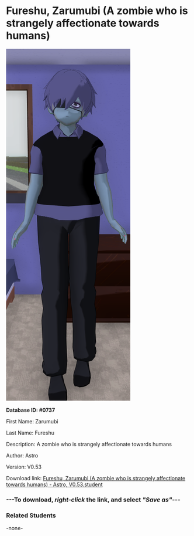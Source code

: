 # Fureshu, Zarumubi (A zombie who is strangely affectionate towards humans)

<img src="../../Files/Images/Fureshu, Zarumubi (A zombie who is strangely affectionate towards humans).png" title="Fureshu, Zarumubi (A zombie who is strangely affectionate towards humans) - Astro, V0.53">

**Database ID: #0737**

First Name: Zarumubi

Last Name: Fureshu

Description: A zombie who is strangely affectionate towards humans

Author: Astro

Version: V0.53

Download link: <a href="https://raw.githubusercontent.com/Arbiter1223/Daigaku-Gurashi-Custom-Students/master/Files/Student%20Files/Fureshu%2C%20Zarumubi%20(A%20zombie%20who%20is%20strangely%20affectionate%20towards%20humans)%20-%20Astro%2C%20V0.53.student">Fureshu, Zarumubi (A zombie who is strangely affectionate towards humans) - Astro, V0.53.student</a>

### ---**To download, _right-click_ the link, and select _"Save as"_**---

### Related Students

-none-
